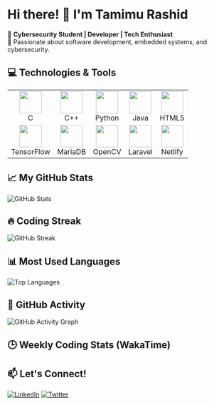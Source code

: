 # Hi there! 👋 I'm Tamimu Rashid

🚀 **Cybersecurity Student | Developer | Tech Enthusiast**  
🎯 Passionate about software development, embedded systems, and cybersecurity.  


## 💻 Technologies & Tools
<table>
  <tr>
    <td align="center"><img src="https://cdn.jsdelivr.net/gh/devicons/devicon/icons/c/c-original.svg" width="50px"><br>C</td>
    <td align="center"><img src="https://cdn.jsdelivr.net/gh/devicons/devicon/icons/cplusplus/cplusplus-original.svg" width="50px"><br>C++</td>
    <td align="center"><img src="https://cdn.jsdelivr.net/gh/devicons/devicon/icons/python/python-original.svg" width="50px"><br>Python</td>
    <td align="center"><img src="https://cdn.jsdelivr.net/gh/devicons/devicon/icons/java/java-original.svg" width="50px"><br>Java</td>
    <td align="center"><img src="https://cdn.jsdelivr.net/gh/devicons/devicon/icons/html5/html5-original.svg" width="50px"><br>HTML5</td>
  </tr>
  <tr>
    <td align="center"><img src="https://cdn.jsdelivr.net/gh/devicons/devicon/icons/tensorflow/tensorflow-original.svg" width="50px"><br>TensorFlow</td>
    <td align="center"><img src="https://cdn.jsdelivr.net/gh/devicons/devicon/icons/mariadb/mariadb-original.svg" width="50px"><br>MariaDB</td>
    <td align="center"><img src="https://cdn.jsdelivr.net/gh/devicons/devicon/icons/opencv/opencv-original.svg" width="50px"><br>OpenCV</td>
    <td align="center"><img src="https://cdn.jsdelivr.net/gh/devicons/devicon/icons/laravel/laravel-plain.svg" width="50px"><br>Laravel</td>
    <td align="center"><img src="https://cdn.jsdelivr.net/gh/devicons/devicon/icons/netlify/netlify-original.svg" width="50px"><br>Netlify</td>
  </tr>
</table>

## 📈 My GitHub Stats
![GitHub Stats](https://github-readme-stats.vercel.app/api?username=tamimurashid&show_icons=true&theme=radical)

## 🔥 Coding Streak
![GitHub Streak](https://github-readme-streak-stats.herokuapp.com/?user=tamimurashid&theme=dark)

## 📊 Most Used Languages
![Top Languages](https://github-readme-stats.vercel.app/api/top-langs/?username=tamimurashid&layout=compact&theme=dark)

## 🚀 GitHub Activity
![GitHub Activity Graph](https://github-readme-activity-graph.vercel.app/graph?username=tamimurashid&theme=react-dark)

## 🕒 Weekly Coding Stats (WakaTime)
<!--START_SECTION:waka-->
<!--END_SECTION:waka-->

## 📫 Let's Connect!
[![LinkedIn](https://img.shields.io/badge/-LinkedIn-blue?style=flat&logo=linkedin)](your-linkedin-url)
[![Twitter](https://img.shields.io/badge/-Twitter-blue?style=flat&logo=twitter)](your-twitter-url)
